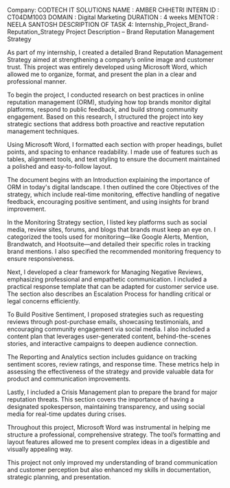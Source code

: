 Company: CODTECH IT SOLUTIONS NAME : AMBER CHHETRI INTERN ID : CT04DM1003 DOMAIN : Digital Marketing DURATION : 4 weeks MENTOR : NEELA SANTOSH DESCRIPTION OF TASK 4: Internship_Project_Brand-Reputation_Strategy
Project Description – Brand Reputation Management Strategy

As part of my internship, I created a detailed Brand Reputation Management Strategy aimed at strengthening a company’s online image and customer trust. This project was entirely developed using Microsoft Word, which allowed me to organize, format, and present the plan in a clear and professional manner.

To begin the project, I conducted research on best practices in online reputation management (ORM), studying how top brands monitor digital platforms, respond to public feedback, and build strong community engagement. Based on this research, I structured the project into key strategic sections that address both proactive and reactive reputation management techniques.

Using Microsoft Word, I formatted each section with proper headings, bullet points, and spacing to enhance readability. I made use of features such as tables, alignment tools, and text styling to ensure the document maintained a polished and easy-to-follow layout.

The document begins with an Introduction explaining the importance of ORM in today's digital landscape. I then outlined the core Objectives of the strategy, which include real-time monitoring, effective handling of negative feedback, encouraging positive sentiment, and using insights for brand improvement.

In the Monitoring Strategy section, I listed key platforms such as social media, review sites, forums, and blogs that brands must keep an eye on. I categorized the tools used for monitoring—like Google Alerts, Mention, Brandwatch, and Hootsuite—and detailed their specific roles in tracking brand mentions. I also specified the recommended monitoring frequency to ensure responsiveness.

Next, I developed a clear framework for Managing Negative Reviews, emphasizing professional and empathetic communication. I included a practical response template that can be adapted for customer service use. The section also describes an Escalation Process for handling critical or legal concerns efficiently.

To Build Positive Sentiment, I proposed strategies such as requesting reviews through post-purchase emails, showcasing testimonials, and encouraging community engagement via social media. I also included a content plan that leverages user-generated content, behind-the-scenes stories, and interactive campaigns to deepen audience connection.

The Reporting and Analytics section includes guidance on tracking sentiment scores, review ratings, and response time. These metrics help in assessing the effectiveness of the strategy and provide valuable data for product and communication improvements.

Lastly, I included a Crisis Management plan to prepare the brand for major reputation threats. This section covers the importance of having a designated spokesperson, maintaining transparency, and using social media for real-time updates during crises.

Throughout this project, Microsoft Word was instrumental in helping me structure a professional, comprehensive strategy. The tool’s formatting and layout features allowed me to present complex ideas in a digestible and visually appealing way.

This project not only improved my understanding of brand communication and customer perception but also enhanced my skills in documentation, strategic planning, and presentation.

